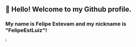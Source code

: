 ## 👋 Hello! Welcome to my Github profile.
### My name is Felipe Estevam and my nickname is "FelipeEstLuiz"!


<img src="https://cdn.jsdelivr.net/gh/devicons/devicon/icons/csharp/csharp-plain.svg"  height="5%" width="5%"/>
